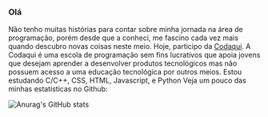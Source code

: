 ### Olá
 
 Não tenho muitas histórias para contar sobre minha jornada na área de programação, porém desde que a conheci, me fascino cada vez mais quando descubro novas coisas neste meio.
 Hoje, participo da <a href=https://codaqui.dev/>Codaqui</a>. A Codaqui é uma escola de programação sem fins lucrativos que apoia jovens que desejam aprender a desenvolver produtos tecnológicos mas não possuem acesso a uma educação tecnológica por outros meios.
 Estou estudando C/C++, CSS, HTML, Javascript, e Python 
 Veja um pouco das minhas estatísticas no Github:
 
 ![Anurag's GitHub stats](https://github-readme-stats.vercel.app/api?username=LuizFernando-TC&show_icons=true&theme=vue-dark)
